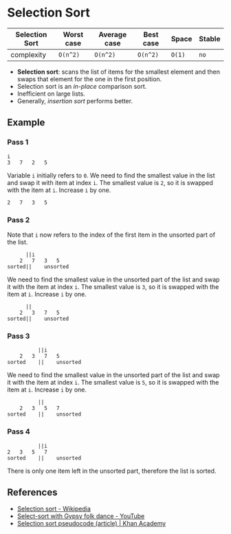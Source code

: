 # Selection Sort

| Selection Sort | Worst case | Average case | Best case | Space  | Stable |
| -------------- | ---------- | ------------ | --------- | ------ | ------ |
| complexity     | `O(n^2)`   | `O(n^2)`     | `O(n^2)`  | `O(1)` | `no`   |

* **Selection sort**: scans the list of items for the smallest element and then
  swaps that element for the one in the first position.
* Selection sort is an *in-place* comparison sort.
* Inefficient on large lists.
* Generally, *insertion sort* performs better.

## Example

### Pass 1

```
i
3	7	2	5
```

Variable `i` initially refers to `0`. We need to find the smallest value in the list and swap it with item at index `i`. The smallest value is `2`, so it is swapped with the item at `i`. Increase `i` by one.

```
2	7	3	5
```

### Pass 2

Note that `i` now refers to the index of the first item in the unsorted part of the list.

```
 	  ||i
 	2	7	3	5
sorted||	unsorted
```

We need to find the smallest value in the unsorted part of the list and swap it with the item at index `i`. The smallest value is `3`, so it is swapped with the item at `i`. Increase `i` by one.

```
 	  ||
 	2	3	7	5
sorted||	unsorted
```

### Pass 3

```
 	 	  ||i
 	2	3	7	5
sorted 	  ||	unsorted
```

We need to find the smallest value in the unsorted part of the list and swap it with the item at index `i`. The smallest value is `5`, so it is swapped with the item at `i`. Increase `i` by one.

```
 	 	  ||
 	2	3	5	7
sorted 	  ||	unsorted
```

### Pass 4

```
 	 	  ||i
2	3	5	7
sorted 	  ||	unsorted
```

There is only one item left in the unsorted part, therefore the list is sorted.

## References

* [Selection sort - Wikipedia](https://en.wikipedia.org/wiki/Selection_sort)
* [Select-sort with Gypsy folk dance -
  YouTube](https://www.youtube.com/watch?v=Ns4TPTC8whw)
* [Selection sort pseudocode (article) | Khan
  Academy](https://www.khanacademy.org/computing/computer-science/algorithms/sorting-algorithms/a/selection-sort-pseudocode)
